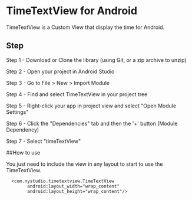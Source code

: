 # TimeTextView for Android

TimeTextView is a Custom View that display the time for Android.

## Step
Step 1 - Download or Clone the library (using Git, or a zip archive to unzip)

Step 2 - Open your project in Android Studio

Step 3 - Go to File > New > Import Module

Step 4 - Find and select TimeTextView in your project tree

Step 5 - Right-click your app in project view and select "Open Module Settings"

Step 6 - Click the "Dependencies" tab and then the '+' button (Module Dependency)

Step 7 - Select "timeTextView"

##How to use

You just need to include the view in any layout to start to use the TimeTextView.
```
  <com.nystudio.timetextview.TimeTextView
        android:layout_width="wrap_content"
        android:layout_height="wrap_content"/>
```